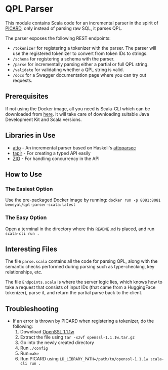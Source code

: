 # QPL Parser

This module contains Scala code for an incremental parser in the spirit of [PICARD](https://github.com/ServiceNow/picard),
only instead of parsing raw SQL, it parses QPL.

The parser exposes the following REST endpoints:

- `/tokenizer` for registering a tokenizer with the parser. The parser will use the registered tokenizer to convert from token IDs to strings.
- `/schema` for registering a schema with the parser.
- `/parse` for incrementally parsing either a partial or full QPL string.
- `/validate` for validating whether a QPL string is valid.
- `/docs` for a Swagger documentation page where you can try out requests.

## Prerequisites

If not using the Docker image, all you need is Scala-CLI which can be downloaded from [here](https://scala-cli.virtuslab.org/).
It will take care of downloading suitable Java Development Kit and Scala versions.

## Libraries in Use

- [atto](https://tpolecat.github.io/atto/) - An incremental parser based on Haskell's [attoparsec](https://hackage.haskell.org/package/attoparsec)
- [tapir](https://github.com/softwaremill/tapir) - For creating a typed API easily
- [ZIO](https://zio.dev/) - For handling concurrency in the API

## How to Use

### The Easiest Option

Use the pre-packaged Docker image by running: `docker run -p 8081:8081 beneyal/qpl-parser-scala:latest`

### The Easy Option

Open a terminal in the directory where this `README.md` is placed, and run `scala-cli run .`

## Interesting Files

The file `parse.scala` contains all the code for parsing QPL, along with the semantic checks performed during parsing
such as type-checking, key relationships, etc.

The file `Endpoints.scala` is where the server logic lies, which knows how to take a request
that consists of input IDs (that came from a HuggingFace tokenizer), parse it, and return the partial parse
back to the client.

## Troubleshooting

- If an error is thrown by PICARD when registering a tokenizer, do the following:
    1. Download [OpenSSL 1.1.1w](https://www.openssl.org/source/)
    2. Extract the file using `tar -xzvf openssl-1.1.1w.tar.gz`
    3. Go into the newly created directory
    4. Run `./config`
    5. Run `make`
    6. Run PICARD using `LD_LIBRARY_PATH=/path/to/openssl-1.1.1w scala-cli run .`
